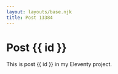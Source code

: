 ```yaml
---
layout: layouts/base.njk
title: Post 13384
---
```


# Post {{ id }}

This is post {{ id }} in my Eleventy project.
